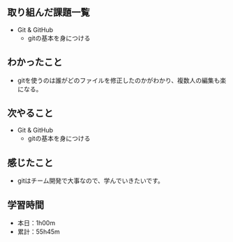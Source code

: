 ## 取り組んだ課題一覧
- Git & GitHub
  - gitの基本を身につける
## わかったこと
- gitを使うのは誰がどのファイルを修正したのかがわかり、複数人の編集も楽になる。
## 次やること
- Git & GitHub
  - gitの基本を身につける
## 感じたこと
- gitはチーム開発で大事なので、学んでいきたいです。
## 学習時間
- 本日：1h00m
- 累計：55h45m
